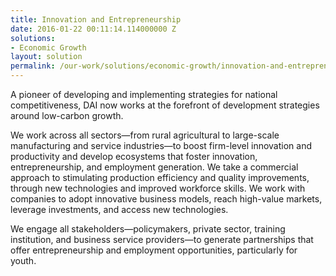 ```yaml
---
title: Innovation and Entrepreneurship
date: 2016-01-22 00:11:14.114000000 Z
solutions:
- Economic Growth
layout: solution
permalink: /our-work/solutions/economic-growth/innovation-and-entrepreneurship
---
```


A pioneer of developing and implementing strategies for national competitiveness, DAI now works at the forefront of development strategies around low-carbon growth.

We work across all sectors—from rural agricultural to large-scale manufacturing and service industries—to boost firm-level innovation and productivity and develop ecosystems that foster innovation, entrepreneurship, and employment generation. We take a commercial approach to stimulating production efficiency and quality improvements, through new technologies and improved workforce skills. We work with companies to adopt innovative business models, reach high-value markets, leverage investments, and access new technologies.

We engage all stakeholders—policymakers, private sector, training institution, and business service providers—to generate partnerships that offer entrepreneurship and employment opportunities, particularly for youth.
